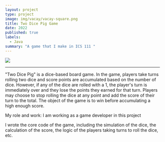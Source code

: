 ```yaml
---
layout: project
type: project
image: img/vacay/vacay-square.png
title: Two Dice Pig Game
date: 2022
published: true
labels:
  - Java
summary: "A game that I make in ICS 111 "
---
```

<img class="img-dice" src="..img/dice/453317536463186149.jpg">
<hr>
"Two Dice Pig" is a dice-based board game. In the game, players take turns rolling two dice and score points are accumulated based on the number of dice. However, if any of the dice are rolled with a 1, the player's turn is immediately over and they lose the points they earned for that turn. Players may choose to stop rolling the dice at any point and add the score of their turn to the total. The object of the game is to win before accumulating a high enough score.

My role and work:
I am working as a game developer in this project

I wrote the core code of the game, including the simulation of the dice, the calculation of the score, the logic of the players taking turns to roll the dice, etc.
